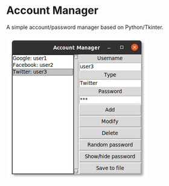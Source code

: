 # Account Manager

A simple account/password manager based on Python/Tkinter.

![snapshot](snapshot/1.png)